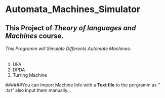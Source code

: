 # Automata_Machines_Simulator

## This Project of *Theory of languages and Machines* course.
###### This Programm will Simulate Differents Automate Machines:
1. DFA
2. DPDA
3. Turring Machine

######You can Import Machine Info with a **Text file** to the porgramm as *"    .txt"* also input them manually...

